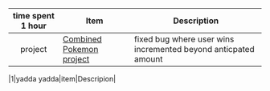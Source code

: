 | time spent 1 hour| Item | Description |
| :----: | ------ | ----------- |
| project| [Combined Pokemon project](https://github.com/Ben-jaminWilson/CS-121--s23-Wilson/tree/main/src/Pokemon)| fixed bug where user wins incremented beyond anticpated amount|

|1|yadda yadda|item|Descripion|
